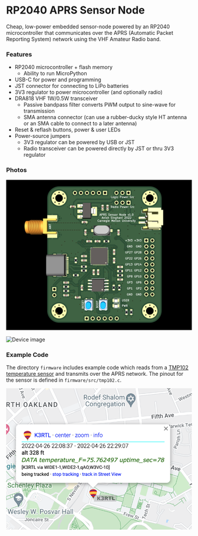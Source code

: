 # RP2040 APRS Sensor Node

Cheap, low-power embedded sensor-node powered by an RP2040 microcontroller that communicates over the APRS (Automatic Packet Reporting System) network using the VHF Amateur Radio band.

### Features

- RP2040 microcontroller + flash memory
    - Ability to run MicroPython
- USB-C for power and programming
- JST connector for connecting to LiPo batteries
- 3V3 regulator to power microcontroller (and optionally radio)
- DRA818 VHF 1W/0.5W transceiver
    - Passive bandpass filter converts PWM output to sine-wave for transmission
    - SMA antenna connector (can use a rubber-ducky style HT antenna or an SMA cable to connect to a later antenna)
- Reset & reflash buttons, power & user LEDs
- Power-source jumpers
    - 3V3 regulator can be powered by USB or JST
    - Radio transceiver can be powered directly by JST or thru 3V3 regulator

### Photos

![PCB rendering](doc/pcb.png)

![Device image](doc/hw.png)

### Example Code

The directory `firmware` includes example code which reads from a [TMP102 temperature sensor](https://www.sparkfun.com/products/13314) and transmits over the APRS network. The pinout for the sensor is defined in `firmware/src/tmp102.c`.

![Screenshot](doc/img1.png)

